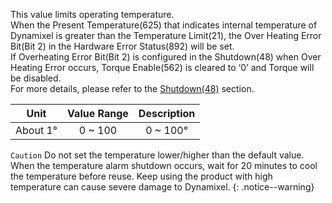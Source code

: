 This value limits operating temperature.  
When the Present Temperature(625) that indicates internal temperature of Dynamixel is greater than the Temperature Limit(21), the Over Heating Error Bit(Bit 2) in the Hardware Error Status(892) will be set.  
If Overheating Error Bit(Bit 2) is configured in the Shutdown(48) when Over Heating Error occurs, Torque Enable(562) is cleared to ‘0’ and Torque will be disabled.  
For more details, please refer to the [Shutdown(48)](#shutdown) section.

|Unit|Value Range|Description|
| :---: | :---: | :---: |
|About 1&deg;|0 ~ 100|0 ~ 100&deg;|

`Caution` Do not set the temperature lower/higher than the default value. When the temperature alarm shutdown occurs, wait for 20 minutes to cool the temperature before reuse. Keep using the product with high temperature can cause severe damage to Dynamixel.
{: .notice--warning}
